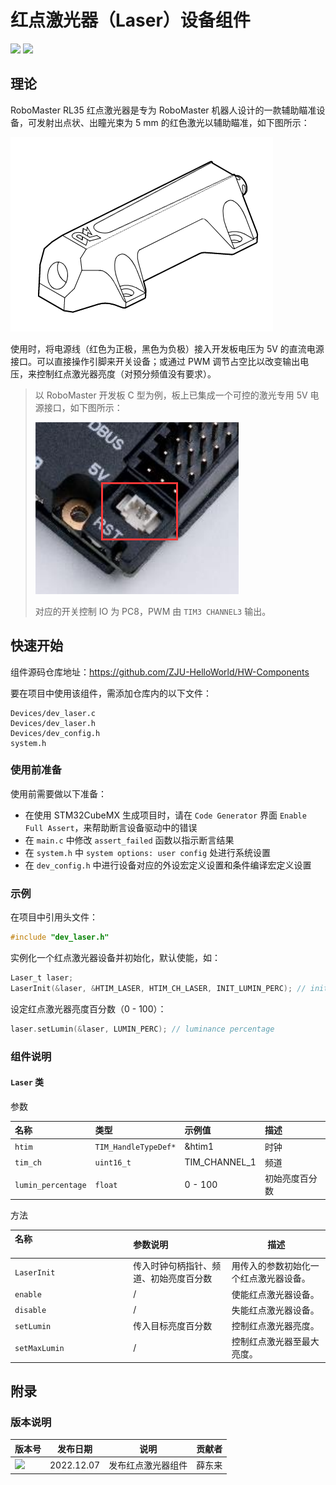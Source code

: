 # 红点激光器（Laser）设备组件

 <img src = "https://img.shields.io/badge/version-1.0.0-green"><sp> <img src = "https://img.shields.io/badge/author-dungloi-lightgrey"> 

## 理论

RoboMaster RL35 红点激光器是专为 RoboMaster 机器人设计的一款辅助瞄准设备，可发射出点状、出瞳光束为 5 mm 的红色激光以辅助瞄准，如下图所示：

![image-20221207205128088](红点激光器设备组件.assets/image-20221207205128088.png)

使用时，将电源线（红色为正极，黑色为负极）接入开发板电压为 5V 的直流电源接口。可以直接操作引脚来开关设备；或通过 PWM 调节占空比以改变输出电压，来控制红点激光器亮度（对预分频值没有要求）。

> 以 RoboMaster 开发板 C 型为例，板上已集成一个可控的激光专用 5V 电源接口，如下图所示：
>
> ![image-20221207204102515](红点激光器设备组件.assets/image-20221207204102515.png) 
>
> 对应的开关控制 IO 为 PC8，PWM 由 `TIM3 CHANNEL3` 输出。

## 快速开始

组件源码仓库地址：<https://github.com/ZJU-HelloWorld/HW-Components>

要在项目中使用该组件，需添加仓库内的以下文件：

```
Devices/dev_laser.c
Devices/dev_laser.h
Devices/dev_config.h
system.h
```

### 使用前准备

使用前需要做以下准备：

* 在使用 STM32CubeMX 生成项目时，请在 `Code Generator` 界面 `Enable Full Assert`，来帮助断言设备驱动中的错误
* 在 `main.c` 中修改 `assert_failed` 函数以指示断言结果
* 在 `system.h` 中 `system options: user config` 处进行系统设置
* 在 `dev_config.h` 中进行设备对应的外设宏定义设置和条件编译宏定义设置

### 示例

在项目中引用头文件：

```c
#include "dev_laser.h"
```

实例化一个红点激光器设备并初始化，默认使能，如：

```c
Laser_t laser;
LaserInit(&laser, &HTIM_LASER, HTIM_CH_LASER, INIT_LUMIN_PERC); // init luminance percentage
```

设定红点激光器亮度百分数（0 - 100）：

```c
laser.setLumin(&laser, LUMIN_PERC); // luminance percentage
```


### 组件说明

#### `Laser` 类

参数

| 名称               | 类型                 | 示例值        | 描述           |
| :----------------- | :------------------- | :------------ | :------------- |
| `htim`             | `TIM_HandleTypeDef*` | &htim1        | 时钟           |
| `tim_ch`           | `uint16_t`           | TIM_CHANNEL_1 | 频道           |
| `lumin_percentage` | `float`              | 0 - 100       | 初始亮度百分数 |

方法

| 名称<img width=250/> | 参数说明                               | 描述                                   |
| :------------------- | :------------------------------------- | -------------------------------------- |
| `LaserInit`          | 传入时钟句柄指针、频道、初始亮度百分数 | 用传入的参数初始化一个红点激光器设备。 |
| `enable`             | /                                      | 使能红点激光器设备。                   |
| `disable`            | /                                      | 失能红点激光器设备。                   |
| `setLumin`           | 传入目标亮度百分数                     | 控制红点激光器亮度。                   |
| `setMaxLumin`        | /                                      | 控制红点激光器至最大亮度。             |


## 附录

### 版本说明

| 版本号                                                       | 发布日期   | 说明               | 贡献者 |
| ------------------------------------------------------------ | ---------- | ------------------ | ------ |
| <img src = "https://img.shields.io/badge/version-1.0.0-green"> | 2022.12.07 | 发布红点激光器组件 | 薛东来 |
